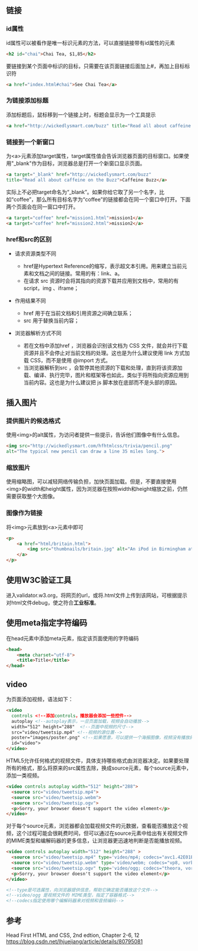 ## 链接  

### id属性  

id属性可以被看作是唯一标识元素的方法，可以直接链接带有id属性的元素  

```html
<h2 id="chai">Chai Tea, $1,85</h2>
```

要链接到某个页面中标识的目标，只需要在该页面链接后面加上#，再加上目标标识符  

```html
<a href="index.html#chai">See Chai Tea</a>
```

### 为链接添加标题  

添加标题后，鼠标移到一个链接上时，标题会显示为一个工具提示  

```html
<a href="http://wickedlysmart.com/buzz" title="Read all about caffeine on the Buzz">Caffeine Buzz</a>
```

### 链接到一个新窗口  

为\<a\>元素添加target属性，target属性值会告诉浏览器页面的目标窗口。如果使用"_blank"作为目标，浏览器总是打开一个新窗口显示页面。  

```html
<a target="_blank" href="http://wickedlysmart.com/buzz"
title="Read all about caffeine on the Buzz">Caffeine Buzz</a>
```

实际上不必把target命名为“_blank”。如果你给它取了另一个名字，比如“coffee”，那么所有目标名字为“coffee”的链接都会在同一个窗口中打开。下面两个页面会在同一窗口中打开。  

```html
<a target="coffee" href="mission1.html">mission1</a>
<a target="coffee" href="mission2.html">mission2</a>
```

### href和src的区别  

+ 请求资源类型不同
  + href是Hypertext Reference的缩写，表示超文本引用。用来建立当前元素和文档之间的链接。常用的有：link、a。
  + 在请求 src 资源时会将其指向的资源下载并应用到文档中，常用的有script，img 、iframe；

+ 作用结果不同
  + href 用于在当前文档和引用资源之间确立联系；
  + src 用于替换当前内容；

+ 浏览器解析方式不同
  + 若在文档中添加href ，浏览器会识别该文档为 CSS 文件，就会并行下载资源并且不会停止对当前文档的处理。这也是为什么建议使用 link 方式加载 CSS，而不是使用 @import 方式。
  + 当浏览器解析到src ，会暂停其他资源的下载和处理，直到将该资源加载、编译、执行完毕，图片和框架等也如此，类似于将所指向资源应用到当前内容。这也是为什么建议把 js 脚本放在底部而不是头部的原因。

## 插入图片  

### 提供图片的候选格式  

使用\<img\>的alt属性，为访问者提供一些提示，告诉他们图像中有什么信息。  

```html
<img src="http://wickedlysmart.com/hfhtmlcss/trivia/pencil.png"
alt="The typical new pencil can draw a line 35 miles long.">
```

### 缩放图片  

使用缩略图，可以减轻网络传输负担，加快页面加载。但是，不要直接使用\<img\>的width和height属性，因为浏览器在按照width和height缩放之前，仍然需要获取整个大图像。

### 图像作为链接  

将\<img\>元素放到\<a\>元素中即可  

```html
<p>
    <a href="html/britain.html">
        <img src="thumbnails/britain.jpg" alt="An iPod in Birmingham at a telephone box">
    </a>
</p>
```

## 使用W3C验证工具  

进入validator.w3.org，将网页的url，或将.html文件上传到该网站，可根据提示对html文件debug，使之符合**工业标准**。

## 使用meta指定字符编码  

在head元素中添加meta元素，指定该页面使用的字符编码  

```html
<head>
    <meta charset="utf-8">
    <title>Title</title>
</head>
```

## video  

为页面添加视频，语法如下：  

```html
<video
  controls <!--添加controls，播放器会添加一些控件-->
  autoplay <!--autoplay表示，一旦页面加载，视频会自动播放-->
  width="512" height="288"  <!--页面中视频的尺寸-->
  src="video/tweetsip.mp4" <!--视频的源位置-->
  poster="images/poster.png" <!--如果愿意，可以提供一个海报图像，视频没有播放的时候会显示该图像-->
  id="video">
</video>
```

HTML5允许任何格式的视频文件，具体支持哪些格式由浏览器决定。如果要处理所有的格式，那么将原来的src属性去除，换成source元素，每个source元素中，添加一类视频。

```html
<video controls autoplay width="512" height="288">
  <source src="video/tweetsip.mp4">
  <source src="video/tweetsip.webm">
  <source src="video/tweetsip.ogv">
  <p>Sorry, your browser doesn't support the video element</p>
</video>
```

对于每个source元素，浏览器都会加载视频文件的元数据，查看能否播放这个视频，这个过程可能会很耗费时间，但可以通过在source元素中给出有关视频文件的MIME类型和编解码器的更多信息，让浏览器更迅速地判断是否能播放视频。  

```html
<video controls autoplay width="512" height="288" >
  <source src="video/tweetsip.mp4" type='video/mp4; codecs="avc1.42E01E, mp4a.40.2"'>
  <source src="video/tweetsip.webm" type='video/webm; codecs="vp8, vorbis"'>
  <source src="video/tweetsip.ogv" type='video/ogg; codecs="theora, vorbis"'>
  <p>Sorry, your browser doesn't support the video element</p>
</video>

<!--type是可选属性，向浏览器提供信息，帮助它确定能否播放这个文件-->
<!--video/ogg 是视频文件的 MIME类型，指定了容器格式-->
<!--codecs指定使用哪个编解码器来对视频和音频编码-->
```

## 参考  

Head First HTML and CSS, 2nd edtion, Chapter 2-6, 12  
https://blog.csdn.net/lhjuejiang/article/details/80795081  
